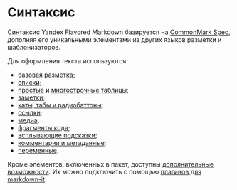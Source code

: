 # Синтаксис

Синтаксис Yandex Flavored Markdown базируется на [CommonMark Spec](https://spec.commonmark.org/), дополняя его уникальными элементами из других языков разметки и шаблонизаторов.

Для оформления текста используются:
* [базовая разметка](./base.md);
* [списки](./lists.md);
* [простые](./tables/gfm.md) и [многострочные таблицы](./tables/multiline.md);
* [заметки](./notes.md);
* [каты, табы и радиобаттоны](./cuts-tabs-radio.md);
* [ссылки](./links.md);
* [медиа](./media.md);
* [фрагменты кода](./code.md);
* [всплывающие подсказки](./term.md);
* [комментарии и метаданные](./meta.md);
* [переменные](./vars.md).

Кроме элементов, включенных в пакет, доступны [дополнительные возможности](./additional.md). Их можно подключить с помощью [плагинов для markdown-it](https://www.npmjs.com/search?q=keywords:markdown-it-plugin). 

